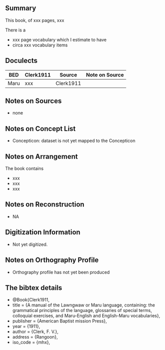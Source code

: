 
## Summary

This book, of xxx pages, 
xxx

There is a
* xxx page vocabulary 
which I estimate to have 
* circa xxx vocabulary items

## Doculects

BED | Clerk1911 |  Source | Note on Source
--- | --- | --- | --- 
Maru | xxx| Clerk1911 | 

## Notes on Sources

* none 

## Notes on Concept List

* Concepticon: dataset is not yet mapped to the Concepticon

## Notes on Arrangement

The book contains

* xxx
* xxx
* xxx 

## Notes on Reconstruction

* NA

## Digitization Information

* Not yet digitized.

## Notes on Orthography Profile

* Orthography profile has not yet been produced

## The bibtex details

* @Book{Clerk1911,
*  title     = {A manual of the Lawngwaw or Maru language, containing: the grammatical principles of the language, glossaries of special terms, colloquial exercises, and Maru-English and English-Maru vocabularies},
*  publisher = {American Baptist mission Press},
*  year      = {1911},
*  author    = {Clerk, F. V.},
*  address   = {Rangoon},
*  iso_code  = {mhx},

